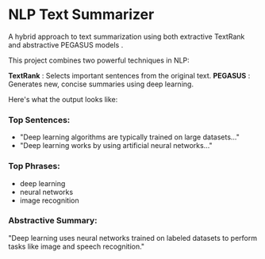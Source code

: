 
# NLP Text Summarizer
A hybrid approach to text summarization using both extractive TextRank and abstractive PEGASUS models .

This project combines two powerful techniques in NLP:

 **TextRank** : Selects important sentences from the original text.
 **PEGASUS**  : Generates new, concise summaries using deep learning.

Here's what the output looks like:

### Top Sentences:
- "Deep learning algorithms are typically trained on large datasets..."
- "Deep learning works by using artificial neural networks..."

### Top Phrases:
- deep learning
- neural networks
- image recognition

### Abstractive Summary:
"Deep learning uses neural networks trained on labeled datasets to perform tasks like image and speech recognition."

